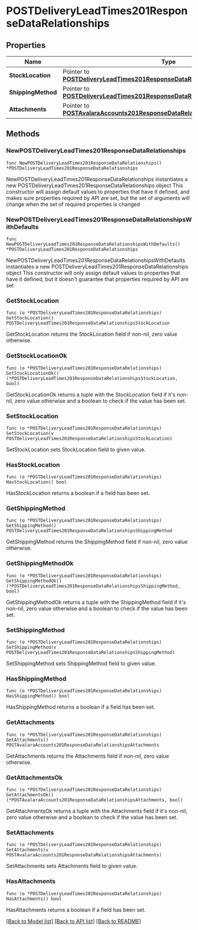 # POSTDeliveryLeadTimes201ResponseDataRelationships

## Properties

Name | Type | Description | Notes
------------ | ------------- | ------------- | -------------
**StockLocation** | Pointer to [**POSTDeliveryLeadTimes201ResponseDataRelationshipsStockLocation**](POSTDeliveryLeadTimes201ResponseDataRelationshipsStockLocation.md) |  | [optional] 
**ShippingMethod** | Pointer to [**POSTDeliveryLeadTimes201ResponseDataRelationshipsShippingMethod**](POSTDeliveryLeadTimes201ResponseDataRelationshipsShippingMethod.md) |  | [optional] 
**Attachments** | Pointer to [**POSTAvalaraAccounts201ResponseDataRelationshipsAttachments**](POSTAvalaraAccounts201ResponseDataRelationshipsAttachments.md) |  | [optional] 

## Methods

### NewPOSTDeliveryLeadTimes201ResponseDataRelationships

`func NewPOSTDeliveryLeadTimes201ResponseDataRelationships() *POSTDeliveryLeadTimes201ResponseDataRelationships`

NewPOSTDeliveryLeadTimes201ResponseDataRelationships instantiates a new POSTDeliveryLeadTimes201ResponseDataRelationships object
This constructor will assign default values to properties that have it defined,
and makes sure properties required by API are set, but the set of arguments
will change when the set of required properties is changed

### NewPOSTDeliveryLeadTimes201ResponseDataRelationshipsWithDefaults

`func NewPOSTDeliveryLeadTimes201ResponseDataRelationshipsWithDefaults() *POSTDeliveryLeadTimes201ResponseDataRelationships`

NewPOSTDeliveryLeadTimes201ResponseDataRelationshipsWithDefaults instantiates a new POSTDeliveryLeadTimes201ResponseDataRelationships object
This constructor will only assign default values to properties that have it defined,
but it doesn't guarantee that properties required by API are set

### GetStockLocation

`func (o *POSTDeliveryLeadTimes201ResponseDataRelationships) GetStockLocation() POSTDeliveryLeadTimes201ResponseDataRelationshipsStockLocation`

GetStockLocation returns the StockLocation field if non-nil, zero value otherwise.

### GetStockLocationOk

`func (o *POSTDeliveryLeadTimes201ResponseDataRelationships) GetStockLocationOk() (*POSTDeliveryLeadTimes201ResponseDataRelationshipsStockLocation, bool)`

GetStockLocationOk returns a tuple with the StockLocation field if it's non-nil, zero value otherwise
and a boolean to check if the value has been set.

### SetStockLocation

`func (o *POSTDeliveryLeadTimes201ResponseDataRelationships) SetStockLocation(v POSTDeliveryLeadTimes201ResponseDataRelationshipsStockLocation)`

SetStockLocation sets StockLocation field to given value.

### HasStockLocation

`func (o *POSTDeliveryLeadTimes201ResponseDataRelationships) HasStockLocation() bool`

HasStockLocation returns a boolean if a field has been set.

### GetShippingMethod

`func (o *POSTDeliveryLeadTimes201ResponseDataRelationships) GetShippingMethod() POSTDeliveryLeadTimes201ResponseDataRelationshipsShippingMethod`

GetShippingMethod returns the ShippingMethod field if non-nil, zero value otherwise.

### GetShippingMethodOk

`func (o *POSTDeliveryLeadTimes201ResponseDataRelationships) GetShippingMethodOk() (*POSTDeliveryLeadTimes201ResponseDataRelationshipsShippingMethod, bool)`

GetShippingMethodOk returns a tuple with the ShippingMethod field if it's non-nil, zero value otherwise
and a boolean to check if the value has been set.

### SetShippingMethod

`func (o *POSTDeliveryLeadTimes201ResponseDataRelationships) SetShippingMethod(v POSTDeliveryLeadTimes201ResponseDataRelationshipsShippingMethod)`

SetShippingMethod sets ShippingMethod field to given value.

### HasShippingMethod

`func (o *POSTDeliveryLeadTimes201ResponseDataRelationships) HasShippingMethod() bool`

HasShippingMethod returns a boolean if a field has been set.

### GetAttachments

`func (o *POSTDeliveryLeadTimes201ResponseDataRelationships) GetAttachments() POSTAvalaraAccounts201ResponseDataRelationshipsAttachments`

GetAttachments returns the Attachments field if non-nil, zero value otherwise.

### GetAttachmentsOk

`func (o *POSTDeliveryLeadTimes201ResponseDataRelationships) GetAttachmentsOk() (*POSTAvalaraAccounts201ResponseDataRelationshipsAttachments, bool)`

GetAttachmentsOk returns a tuple with the Attachments field if it's non-nil, zero value otherwise
and a boolean to check if the value has been set.

### SetAttachments

`func (o *POSTDeliveryLeadTimes201ResponseDataRelationships) SetAttachments(v POSTAvalaraAccounts201ResponseDataRelationshipsAttachments)`

SetAttachments sets Attachments field to given value.

### HasAttachments

`func (o *POSTDeliveryLeadTimes201ResponseDataRelationships) HasAttachments() bool`

HasAttachments returns a boolean if a field has been set.


[[Back to Model list]](../README.md#documentation-for-models) [[Back to API list]](../README.md#documentation-for-api-endpoints) [[Back to README]](../README.md)


